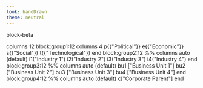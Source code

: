 ```yaml
---
look: handDrawn
theme: neutral
---
```

block-beta

  columns 12
  block:group1:12
    columns 4
    p{{"Political"}} e{{"Economic"}} s{{"Social"}} t{{"Technological"}}
  end
  block:group2:12
    %% columns auto (default)
    i1("Industry 1") 
    i2("Industry 2") 
    i3("Industry 3") 
    i4("Industry 4")
  end
  block:group3:12
    %% columns auto (default)
    bu1 ["Business Unit 1"]
    bu2 ["Business Unit 2"]
    bu3 ["Business Unit 3"]
    bu4 ["Business Unit 4"]
  end
  block:group4:12
    %% columns auto (default)
    c["Corporate Parent"]
  end
